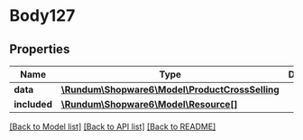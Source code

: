 # Body127

## Properties
Name | Type | Description | Notes
------------ | ------------- | ------------- | -------------
**data** | [**\Rundum\Shopware6\Model\ProductCrossSelling**](ProductCrossSelling.md) |  | [optional] 
**included** | [**\Rundum\Shopware6\Model\Resource[]**](Resource.md) |  | [optional] 

[[Back to Model list]](../../README.md#documentation-for-models) [[Back to API list]](../../README.md#documentation-for-api-endpoints) [[Back to README]](../../README.md)

